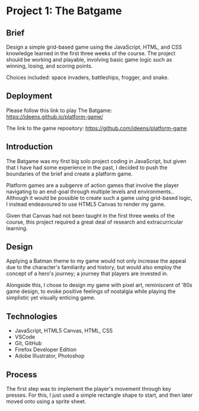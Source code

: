 # Project 1: The Batgame

## Brief

Design a simple grid-based game using the JavaScript, HTML, and CSS knowledge learned in the first three weeks of the course. The project should be working and playable, involving basic game logic such as winning, losing, and scoring points.

Choices included: space invaders, battleships, frogger, and snake.

## Deployment

Please follow this link to play The Batgame: https://ideens.github.io/platform-game/

The link to the game repository: https://github.com/ideens/platform-game

## Introduction

The Batgame was my first big solo project coding in JavaScript, but given that I have had some experience in the past, I decided to push the boundaries of the brief and create a platform game.

Platform games are a subgenre of action games that involve the player navigating to an end-goal through multiple levels and environments.. Although it would be possible to create such a game using grid-based logic, I instead endeavoured to use HTML5 Canvas to render my game.

Given that Canvas had not been taught in the first three weeks of the course, this project required a great deal of research and extracurricular learning.

## Design

Applying a Batman theme to my game would not only increase the appeal due to the character's familiarity and history, but would also employ the concept of a hero's journey; a journey that players are invested in.

Alongside this, I chose to design my game with pixel art, reminiscent of '80s game design, to evoke positive feelings of nostalgia while playing the simplistic yet visually enticing game.

## Technologies

- JavaScript, HTML5 Canvas, HTML, CSS
- VSCode
- Git, GitHub
- Firefox Developer Edition
- Adobe Illustrator, Photoshop

## Process

The first step was to implement the player's movement through key presses. For this, I just used a simple rectangle shape to start, and then later moved onto using a sprite sheet.
